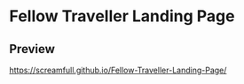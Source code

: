 # Fellow Traveller Landing Page

## Preview
https://screamfull.github.io/Fellow-Traveller-Landing-Page/
